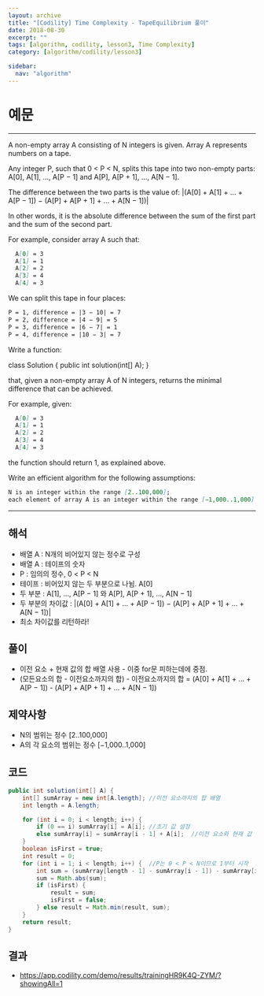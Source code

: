 ```yaml
---
layout: archive
title: "[Codility] Time Complexity - TapeEquilibrium 풀이"
date: 2018-08-30
excerpt: ""
tags: [algorithm, codility, lesson3, Time Complexity]
category: [algorithm/codility/lesson3]

sidebar:
  nav: "algorithm"
---
```


# 예문

* * *

A non-empty array A consisting of N integers is given. Array A represents numbers on a tape.

Any integer P, such that 0 < P < N, splits this tape into two non-empty parts: A[0], A[1], ..., A[P − 1] and A[P], A[P + 1], ..., A[N − 1].

The difference between the two parts is the value of: |(A[0] + A[1] + ... + A[P − 1]) − (A[P] + A[P + 1] + ... + A[N − 1])|

In other words, it is the absolute difference between the sum of the first part and the sum of the second part.

For example, consider array A such that:

``` markdown
  A[0] = 3
  A[1] = 1
  A[2] = 2
  A[3] = 4
  A[4] = 3
```

We can split this tape in four places:

``` markdown
P = 1, difference = |3 − 10| = 7
P = 2, difference = |4 − 9| = 5
P = 3, difference = |6 − 7| = 1
P = 4, difference = |10 − 3| = 7
```

Write a function:

class Solution { public int solution(int[] A); }

that, given a non-empty array A of N integers, returns the minimal difference that can be achieved.

For example, given:

``` markdown
  A[0] = 3
  A[1] = 1
  A[2] = 2
  A[3] = 4
  A[4] = 3
```

the function should return 1, as explained above.

Write an efficient algorithm for the following assumptions:

``` markdown
N is an integer within the range [2..100,000];
each element of array A is an integer within the range [−1,000..1,000].
```

* * *

## 해석

* 배열 A : N개의 비어있지 않는 정수로 구성
* 배열 A : 테이프의 숫자
* P : 임의의 정수, 0 < P < N
* 테이프 : 비어있지 않는 두 부분으로 나뉨. A[0]
* 두 부분 : A[1], ..., A[P − 1] 와 A[P], A[P + 1], ..., A[N − 1]
* 두 부분의 차이값 : |(A[0] + A[1] + ... + A[P − 1]) − (A[P] + A[P + 1] + ... + A[N − 1])|
* 최소 차이값를 리턴하라!

## 풀이

* 이전 요소 + 현재 값의 합 배열 사용 - 이중 for문 피하는데에 중점.
* (모든요소의 합 - 이전요소까지의 합) - 이전요소까지의 합 = (A[0] + A[1] + ... + A[P − 1]) - (A[P] + A[P + 1] + ... + A[N − 1])

## 제약사항

* N의 범위는 정수 [2..100,000]
* A의 각 요소의 범위는 정수 [−1,000..1,000]

## 코드

``` java
public int solution(int[] A) {
    int[] sumArray = new int[A.length]; //이전 요소까지의 합 배열
    int length = A.length;

    for (int i = 0; i < length; i++) {
        if (0 == i) sumArray[i] = A[i]; //초기 값 설정
        else sumArray[i] = sumArray[i - 1] + A[i];  //이전 요소와 현재 값 더함.
    }
    boolean isFirst = true;
    int result = 0;
    for (int i = 1; i < length; i++) {  //P는 0 < P < N이므로 1부터 시작
        int sum = (sumArray[length - 1] - sumArray[i - 1]) - sumArray[i - 1];
        sum = Math.abs(sum);
        if (isFirst) {
            result = sum;
            isFirst = false;
        } else result = Math.min(result, sum);
    }
    return result;
}
```

## 결과

* <https://app.codility.com/demo/results/trainingHR9K4Q-ZYM/?showingAll=1>
